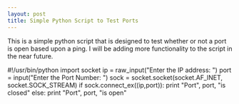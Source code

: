 ```yaml
---
layout: post
title: Simple Python Script to Test Ports
---
```


This is a simple python script that is designed to test whether or not a port is open based upon a ping. I will be adding more functionality to the script in the near future. 

#!/usr/bin/python 
import socket 
ip = raw_input("Enter the IP address: ")
port = input("Enter the  Port Number: ")
sock = socket.socket(socket.AF_INET, socket.SOCK_STREAM)
if sock.connect_ex((ip,port)):
	print "Port", port, "is closed"
else: 
	print "Port", port, "is open"

